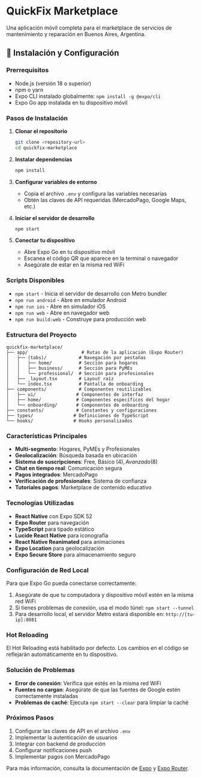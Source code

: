 # QuickFix Marketplace

Una aplicación móvil completa para el marketplace de servicios de mantenimiento y reparación en Buenos Aires, Argentina.

## 🚀 Instalación y Configuración

### Prerrequisitos

- Node.js (versión 18 o superior)
- npm o yarn
- Expo CLI instalado globalmente: `npm install -g @expo/cli`
- Expo Go app instalada en tu dispositivo móvil

### Pasos de Instalación

1. **Clonar el repositorio**
   ```bash
   git clone <repository-url>
   cd quickfix-marketplace
   ```

2. **Instalar dependencias**
   ```bash
   npm install
   ```

3. **Configurar variables de entorno**
   - Copia el archivo `.env` y configura las variables necesarias
   - Obtén las claves de API requeridas (MercadoPago, Google Maps, etc.)

4. **Iniciar el servidor de desarrollo**
   ```bash
   npm start
   ```

5. **Conectar tu dispositivo**
   - Abre Expo Go en tu dispositivo móvil
   - Escanea el código QR que aparece en la terminal o navegador
   - Asegúrate de estar en la misma red WiFi

### Scripts Disponibles

- `npm start` - Inicia el servidor de desarrollo con Metro bundler
- `npm run android` - Abre en emulador Android
- `npm run ios` - Abre en simulador iOS
- `npm run web` - Abre en navegador web
- `npm run build:web` - Construye para producción web

### Estructura del Proyecto

```
quickfix-marketplace/
├── app/                    # Rutas de la aplicación (Expo Router)
│   ├── (tabs)/            # Navegación por pestañas
│   │   ├── home/          # Sección para hogares
│   │   ├── business/      # Sección para PyMEs
│   │   └── professional/  # Sección para profesionales
│   ├── _layout.tsx        # Layout raíz
│   └── index.tsx          # Pantalla de onboarding
├── components/            # Componentes reutilizables
│   ├── ui/               # Componentes de interfaz
│   ├── home/             # Componentes específicos del hogar
│   └── onboarding/       # Componentes de onboarding
├── constants/            # Constantes y configuraciones
├── types/               # Definiciones de TypeScript
└── hooks/               # Hooks personalizados
```

### Características Principales

- **Multi-segmento**: Hogares, PyMEs y Profesionales
- **Geolocalización**: Búsqueda basada en ubicación
- **Sistema de suscripciones**: Free, Básico ($4), Avanzado ($8)
- **Chat en tiempo real**: Comunicación segura
- **Pagos integrados**: MercadoPago
- **Verificación de profesionales**: Sistema de confianza
- **Tutoriales pagos**: Marketplace de contenido educativo

### Tecnologías Utilizadas

- **React Native** con Expo SDK 52
- **Expo Router** para navegación
- **TypeScript** para tipado estático
- **Lucide React Native** para iconografía
- **React Native Reanimated** para animaciones
- **Expo Location** para geolocalización
- **Expo Secure Store** para almacenamiento seguro

### Configuración de Red Local

Para que Expo Go pueda conectarse correctamente:

1. Asegúrate de que tu computadora y dispositivo móvil estén en la misma red WiFi
2. Si tienes problemas de conexión, usa el modo túnel: `npm start --tunnel`
3. Para desarrollo local, el servidor Metro estará disponible en: `http://[tu-ip]:8081`

### Hot Reloading

El Hot Reloading está habilitado por defecto. Los cambios en el código se reflejarán automáticamente en tu dispositivo.

### Solución de Problemas

- **Error de conexión**: Verifica que estés en la misma red WiFi
- **Fuentes no cargan**: Asegúrate de que las fuentes de Google estén correctamente instaladas
- **Problemas de caché**: Ejecuta `npm start --clear` para limpiar la caché

### Próximos Pasos

1. Configurar las claves de API en el archivo `.env`
2. Implementar la autenticación de usuarios
3. Integrar con backend de producción
4. Configurar notificaciones push
5. Implementar pagos con MercadoPago

Para más información, consulta la documentación de [Expo](https://docs.expo.dev/) y [Expo Router](https://expo.github.io/router/).